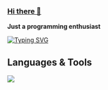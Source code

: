 ### [Hi there 👋](https://beriholic.xyz)

**Just a programming enthusiast**

[![Typing SVG](https://readme-typing-svg.demolab.com?font=Fira+Code&pause=1000&color=000000&width=435&lines=%E8%87%AA%E7%84%B6%E8%B5%A0%E4%BA%88%E4%BD%A0%EF%BC%8C%E6%A0%91%E5%86%A0%E5%BE%AE%E9%A3%8E%EF%BC%8C%E8%82%A9%E5%A4%B4%E7%9A%84%E6%9A%B4%E9%9B%A8;%E7%89%87%E5%88%BB%E5%90%8E%E7%94%9F%E6%88%90%EF%BC%8C%E5%B9%B3%E8%A1%A1%E5%BF%A0%E8%AF%9A%EF%BC%8C%E4%B8%8D%E6%81%AF%E7%9A%84%E8%BA%AB%E4%BD%93)](https://git.io/typing-svg)

## Languages & Tools

<p align="left">
  <a href="https://skillicons.dev">
    <img src="https://skillicons.dev/icons?i=neovim,go,java,kotlin,react,vue,tailwind,arch" />
  </a>
</p>

